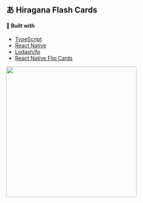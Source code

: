 ## あ Hiragana Flash Cards

#### 🔨 Built with

- [TypeScript](https://www.typescriptlang.org/)
- [React Native](https://reactnative.dev/)
- [Lodash/fp](https://github.com/lodash/lodash/wiki/FP-Guide)
- [React Native Flip Cards](https://github.com/moschan/react-native-flip-card)

<img src="https://www.thenationofalex.com/hiragana-demo.gif" width="350" />
